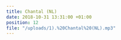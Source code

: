 ```yaml
---
title: Chantal (NL)
date: 2018-10-31 13:31:00 +01:00
position: 12
file: "/uploads/1).%20Chantal%20(NL).mp3"
---
```


